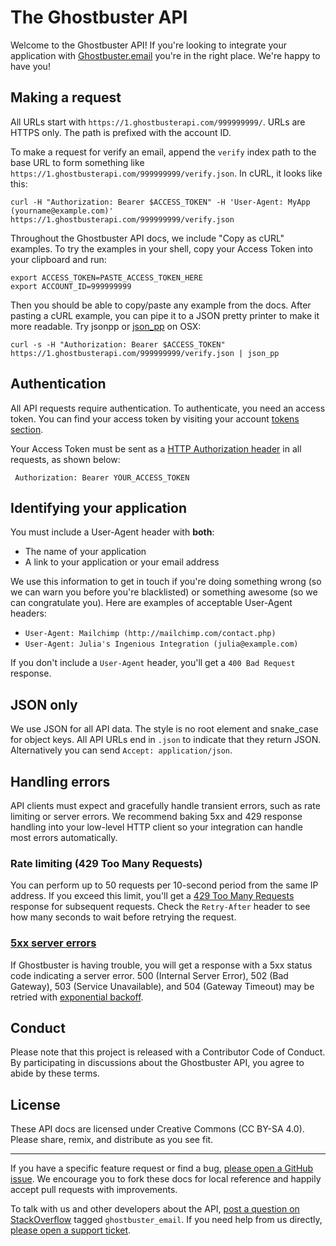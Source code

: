 # The Ghostbuster API

Welcome to the Ghostbuster API! If you're looking to integrate your application with [Ghostbuster.email](https://ghostbuster.email) you're in the right place. We're happy to have you!


## Making a request

All URLs start with `https://1.ghostbusterapi.com/999999999/`. URLs are HTTPS only. The path is prefixed with the account ID.

To make a request for verify an email, append the `verify` index path to the base URL to form something like `https://1.ghostbusterapi.com/999999999/verify.json`. In cURL, it looks like this:

    curl -H "Authorization: Bearer $ACCESS_TOKEN" -H 'User-Agent: MyApp (yourname@example.com)' https://1.ghostbusterapi.com/999999999/verify.json

Throughout the Ghostbuster API docs, we include "Copy as cURL" examples. To try the examples in your shell, copy your Access Token into your clipboard and run:

    export ACCESS_TOKEN=PASTE_ACCESS_TOKEN_HERE
    export ACCOUNT_ID=999999999

Then you should be able to copy/paste any example from the docs. After pasting a cURL example, you can pipe it to a JSON pretty printer to make it more readable. Try jsonpp or [json_pp](https://jmhodges.github.io/jsonpp/) on OSX:

    curl -s -H "Authorization: Bearer $ACCESS_TOKEN" https://1.ghostbusterapi.com/999999999/verify.json | json_pp

## Authentication

All API requests require authentication. To authenticate, you need an access token. You can find your access token by visiting your account [tokens section](https://app.ghostbuster.email/tokens).

Your Access Token must be sent as a [HTTP Authorization header](https://developer.mozilla.org/en-US/docs/Web/HTTP/Headers/Authorization) in all requests, as shown below:

     Authorization: Bearer YOUR_ACCESS_TOKEN


## Identifying your application

You must include a User-Agent header with **both**:

* The name of your application
* A link to your application or your email address

We use this information to get in touch if you're doing something wrong (so we can warn you before you're blacklisted) or something awesome (so we can congratulate you). Here are examples of acceptable User-Agent headers:

* `User-Agent: Mailchimp (http://mailchimp.com/contact.php)`
* `User-Agent: Julia's Ingenious Integration (julia@example.com)`

If you don't include a `User-Agent` header, you'll get a `400 Bad Request` response.


## JSON only

We use JSON for all API data. The style is no root element and snake_case for object keys. All API URLs end in `.json` to indicate that they return JSON. Alternatively you can send `Accept: application/json`.


## Handling errors

API clients must expect and gracefully handle transient errors, such as rate limiting or server errors. We recommend baking 5xx and 429 response handling into your low-level HTTP client so your integration can handle most errors automatically.

### Rate limiting (429 Too Many Requests)

You can perform up to 50 requests per 10-second period from the same IP address. If you exceed this limit, you'll get a [429 Too Many Requests](http://tools.ietf.org/html/draft-nottingham-http-new-status-02#section-4) response for subsequent requests. Check the `Retry-After` header to see how many seconds to wait before retrying the request.

### [5xx server errors](https://en.wikipedia.org/wiki/List_of_HTTP_status_codes#5xx_Server_errors)

If Ghostbuster is having trouble, you will get a response with a 5xx status code indicating a server error. 500 (Internal Server Error), 502 (Bad Gateway), 503 (Service Unavailable), and 504 (Gateway Timeout) may be retried with [exponential backoff](https://en.wikipedia.org/wiki/Exponential_backoff).


## Conduct

Please note that this project is released with a Contributor Code of Conduct. By participating in discussions about the Ghostbuster API, you agree to abide by these terms.


## License

These API docs are licensed under Creative Commons (CC BY-SA 4.0). Please share, remix, and distribute as you see fit.

---

If you have a specific feature request or find a bug, [please open a GitHub issue](https://github.com/ghostbuster/api/issues/new). We encourage you to fork these docs for local reference and happily accept pull requests with improvements.

To talk with us and other developers about the API, [post a question on StackOverflow](http://stackoverflow.com/questions/ask) tagged `ghostbuster_email`. If you need help from us directly, [please open a support ticket](https://ghostbuster.email/support).
